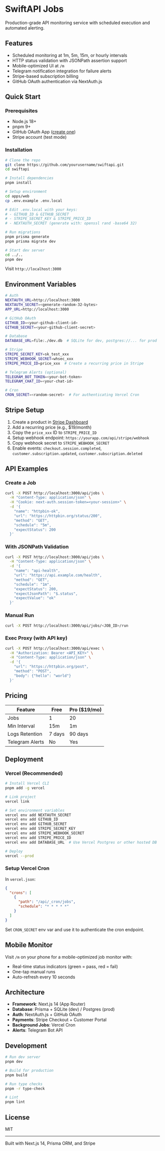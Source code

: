 # SwiftAPI Jobs

Production-grade API monitoring service with scheduled execution and automated alerting.

## Features

- Scheduled monitoring at 1m, 5m, 15m, or hourly intervals
- HTTP status validation with JSONPath assertion support
- Mobile-optimized UI at `/m`
- Telegram notification integration for failure alerts
- Stripe-based subscription billing
- GitHub OAuth authentication via NextAuth.js

## Quick Start

### Prerequisites

- Node.js 18+
- pnpm 9+
- GitHub OAuth App ([create one](https://github.com/settings/developers))
- Stripe account (test mode)

### Installation

```bash
# Clone the repo
git clone https://github.com/yourusername/swiftapi.git
cd swiftapi

# Install dependencies
pnpm install

# Setup environment
cd apps/web
cp .env.example .env.local

# Edit .env.local with your keys:
# - GITHUB_ID & GITHUB_SECRET
# - STRIPE_SECRET_KEY & STRIPE_PRICE_ID
# - NEXTAUTH_SECRET (generate with: openssl rand -base64 32)

# Run migrations
pnpm prisma generate
pnpm prisma migrate dev

# Start dev server
cd ../..
pnpm dev
```

Visit `http://localhost:3000`

## Environment Variables

```bash
# Auth
NEXTAUTH_URL=http://localhost:3000
NEXTAUTH_SECRET=<generate-random-32-bytes>
APP_URL=http://localhost:3000

# GitHub OAuth
GITHUB_ID=<your-github-client-id>
GITHUB_SECRET=<your-github-client-secret>

# Database
DATABASE_URL=file:./dev.db  # SQLite for dev, postgres://... for prod

# Stripe
STRIPE_SECRET_KEY=sk_test_xxx
STRIPE_WEBHOOK_SECRET=whsec_xxx
STRIPE_PRICE_ID=price_xxx  # Create a recurring price in Stripe

# Telegram Alerts (optional)
TELEGRAM_BOT_TOKEN=<your-bot-token>
TELEGRAM_CHAT_ID=<your-chat-id>

# Cron
CRON_SECRET=<random-secret>  # For authenticating Vercel Cron
```

## Stripe Setup

1. Create a product in [Stripe Dashboard](https://dashboard.stripe.com/products)
2. Add a recurring price (e.g., $19/month)
3. Copy the `price_xxx` ID to `STRIPE_PRICE_ID`
4. Setup webhook endpoint: `https://yourapp.com/api/stripe/webhook`
5. Copy webhook secret to `STRIPE_WEBHOOK_SECRET`
6. Enable events: `checkout.session.completed`, `customer.subscription.updated`, `customer.subscription.deleted`

## API Examples

### Create a Job

```bash
curl -X POST http://localhost:3000/api/jobs \
  -H "Content-Type: application/json" \
  -H "Cookie: next-auth.session-token=<your-session>" \
  -d '{
    "name": "httpbin-ok",
    "url": "https://httpbin.org/status/200",
    "method": "GET",
    "schedule": "5m",
    "expectStatus": 200
  }'
```

### With JSONPath Validation

```bash
curl -X POST http://localhost:3000/api/jobs \
  -H "Content-Type: application/json" \
  -d '{
    "name": "api-health",
    "url": "https://api.example.com/health",
    "method": "GET",
    "schedule": "1m",
    "expectStatus": 200,
    "expectJsonPath": "$.status",
    "expectValue": "ok"
  }'
```

### Manual Run

```bash
curl -X POST http://localhost:3000/api/jobs/<JOB_ID>/run
```

### Exec Proxy (with API key)

```bash
curl -X POST http://localhost:3000/api/exec \
  -H "Authorization: Bearer <API_KEY>" \
  -H "Content-Type: application/json" \
  -d '{
    "url": "https://httpbin.org/post",
    "method": "POST",
    "body": {"hello": "world"}
  }'
```

## Pricing

| Feature | Free | Pro ($19/mo) |
|---------|------|--------------|
| Jobs | 1 | 20 |
| Min Interval | 15m | 1m |
| Logs Retention | 7 days | 90 days |
| Telegram Alerts | No | Yes |

## Deployment

### Vercel (Recommended)

```bash
# Install Vercel CLI
pnpm add -g vercel

# Link project
vercel link

# Set environment variables
vercel env add NEXTAUTH_SECRET
vercel env add GITHUB_ID
vercel env add GITHUB_SECRET
vercel env add STRIPE_SECRET_KEY
vercel env add STRIPE_WEBHOOK_SECRET
vercel env add STRIPE_PRICE_ID
vercel env add DATABASE_URL  # Use Vercel Postgres or other hosted DB

# Deploy
vercel --prod
```

### Setup Vercel Cron

In `vercel.json`:

```json
{
  "crons": [
    {
      "path": "/api/_cron/jobs",
      "schedule": "* * * * *"
    }
  ]
}
```

Set `CRON_SECRET` env var and use it to authenticate the cron endpoint.

## Mobile Monitor

Visit `/m` on your phone for a mobile-optimized job monitor with:
- Real-time status indicators (green = pass, red = fail)
- One-tap manual runs
- Auto-refresh every 10 seconds

## Architecture

- **Framework**: Next.js 14 (App Router)
- **Database**: Prisma + SQLite (dev) / Postgres (prod)
- **Auth**: NextAuth.js + GitHub OAuth
- **Payments**: Stripe Checkout + Customer Portal
- **Background Jobs**: Vercel Cron
- **Alerts**: Telegram Bot API

## Development

```bash
# Run dev server
pnpm dev

# Build for production
pnpm build

# Run type checks
pnpm -r type-check

# Lint
pnpm lint
```

## License

MIT

---

Built with Next.js 14, Prisma ORM, and Stripe
